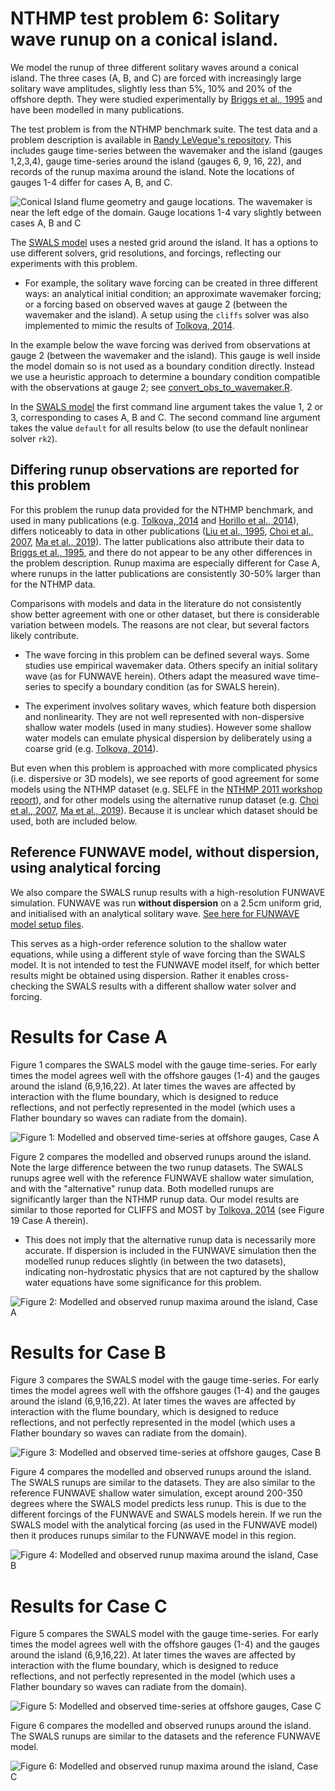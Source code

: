 # NTHMP test problem 6: Solitary wave runup on a conical island.

We model the runup of three different solitary waves around a conical island. The three cases (A, B, and C) are forced with increasingly large solitary wave amplitudes, slightly less than 5%, 10% and 20% of the offshore depth. They were studied experimentally by [Briggs et al., 1995](https://doi.org/10.1007/bf00874384) and have been modelled in many publications.

The test problem is from the NTHMP benchmark suite. The test data and a problem description is available in [Randy LeVeque's repository](https://github.com/rjleveque/nthmp-benchmark-problems/tree/master/BP06-FrankG-Solitary_wave_on_a_conical_island). This includes gauge time-series between the wavemaker and the island (gauges 1,2,3,4), gauge time-series around the island (gauges 6, 9, 16, 22), and records of the runup maxima around the island. Note the locations of gauges 1-4 differ for cases A, B, and C.

![Conical Island flume geometry and gauge locations. The wavemaker is near the left edge of the domain. Gauge locations 1-4 vary slightly between cases A, B and C](https://github.com/GeoscienceAustralia/ptha/blob/figures/propagation/SWALS/examples/nthmp/BP06/Flume_plot_A_default.png)

The [SWALS model](BP06.f90) uses a nested grid around the island. It has a options to use different solvers, grid resolutions, and forcings, reflecting our experiments with this problem. 

* For example, the solitary wave forcing can be created in three different ways: an analytical initial condition; an approximate wavemaker forcing; or a forcing based on observed waves at gauge 2 (between the wavemaker and the island). A setup using the `cliffs` solver was also implemented to mimic the results of [Tolkova, 2014](https://doi.org/10.1007/s00024-014-0825-8). 

In the example below the wave forcing was derived from observations at gauge 2 (between the wavemaker and the island). This gauge is well inside the model domain so is not used as a boundary condition directly. Instead we use a heuristic approach to determine a boundary condition compatible with the observations at gauge 2; see [convert_obs_to_wavemaker.R](convert_obs_to_wavemaker.R). 

In the [SWALS model](BP06.f90) the first command line argument takes the value 1, 2 or 3, corresponding to cases A, B and C. The second command line argument takes the value `default` for all results below (to use the default nonlinear solver `rk2`). 

## Differing runup observations are reported for this problem

For this problem the runup data provided for the NTHMP benchmark, and used in many publications (e.g.  [Tolkova, 2014](https://doi.org/10.1007/s00024-014-0825-8) and [Horillo et al., 2014](10.1007/s00024-014-0891-y)), differs noticeably to data in other publications ([Liu et al., 1995](https://doi.org/10.1017/S0022112095004095), [Choi et al., 2007](https://doi.org/10.1016/j.coastaleng.2007.02.001), [Ma et al., 2019](https://doi.org/10.1080/19942060.2019.1642960)). The latter publications also attribute their data to [Briggs et al., 1995](https://doi.org/10.1007/bf00874384), and there do not appear to be any other differences in the problem description. Runup maxima are especially different for Case A, where runups in the latter publications are consistently 30-50% larger than for the NTHMP data.

Comparisons with models and data in the literature do not consistently show better agreement with one or other dataset, but there is considerable variation between models. The reasons are not clear, but several factors likely contribute.

* The wave forcing in this problem can be defined several ways. Some studies use empirical wavemaker data. Others specify an initial solitary wave (as for FUNWAVE herein). Others adapt the measured wave time-series to specify a boundary condition (as for SWALS herein).

* The experiment involves solitary waves, which feature both dispersion and nonlinearity. They are not well represented with non-dispersive shallow water models (used in many studies). However some shallow water models can emulate physical dispersion by deliberately using a coarse grid (e.g. [Tolkova, 2014](https://doi.org/10.1007/s00024-014-0825-8)). 

But even when this problem is approached with more complicated physics (i.e. dispersive or 3D models), we see reports of good agreement for some models using the NTHMP dataset (e.g. SELFE in the [NTHMP 2011 workshop report](https://nws.weather.gov/nthmp/documents/nthmpWorkshopProcMerged.pdf)), and for other models using the alternative runup dataset (e.g. [Choi et al., 2007](https://doi.org/10.1016/j.coastaleng.2007.02.001), [Ma et al., 2019](https://doi.org/10.1080/19942060.2019.1642960)). Because it is unclear which dataset should be used, both are included below. 

## Reference FUNWAVE model, without dispersion, using analytical forcing

We also compare the SWALS runup results with a high-resolution FUNWAVE simulation. FUNWAVE was run __without dispersion__ on a 2.5cm uniform grid, and initialised with an analytical solitary wave. [See here for FUNWAVE model setup files](funwave_comparison). 

This serves as a high-order reference solution to the shallow water equations, while using a different style of wave forcing than the SWALS model. It is not intended to test the FUNWAVE model itself, for which better results might be obtained using dispersion. Rather it enables cross-checking the SWALS results with a different shallow water solver and forcing. 

# Results for Case A

Figure 1 compares the SWALS model with the gauge time-series. For early times the model agrees well with the offshore gauges (1-4) and the gauges around the island (6,9,16,22). At later times the waves are affected by interaction with the flume boundary, which is designed to reduce reflections, and not perfectly represented in the model (which uses a Flather boundary so waves can radiate from the domain). 

![Figure 1: Modelled and observed time-series at offshore gauges, Case A](https://github.com/GeoscienceAustralia/ptha/blob/figures/propagation/SWALS/examples/nthmp/BP06/Gauges_plot_A_default.png)

Figure 2 compares the modelled and observed runups around the island. Note the large difference between the two runup datasets. The SWALS runups agree well with the reference FUNWAVE shallow water simulation, and with the "alternative" runup data. Both modelled runups are significantly larger than the NTHMP runup data. Our model results are similar to those reported for CLIFFS and MOST by [Tolkova, 2014](https://doi.org/10.1007/s00024-014-0825-8) (see Figure 19 Case A therein).

* This does not imply that the alternative runup data is necessarily more accurate. If dispersion is included in the FUNWAVE simulation then the modelled runup reduces slightly (in between the two datasets), indicating non-hydrostatic physics that are not captured by the shallow water equations have some significance for this problem.

![Figure 2: Modelled and observed runup maxima around the island, Case A](https://github.com/GeoscienceAustralia/ptha/blob/figures/propagation/SWALS/examples/nthmp/BP06/Runup_plot_A_default.png)

# Results for Case B

Figure 3 compares the SWALS model with the gauge time-series. For early times the model agrees well with the offshore gauges (1-4) and the gauges around the island (6,9,16,22). At later times the waves are affected by interaction with the flume boundary, which is designed to reduce reflections, and not perfectly represented in the model (which uses a Flather boundary so waves can radiate from the domain). 

![Figure 3: Modelled and observed time-series at offshore gauges, Case B](https://github.com/GeoscienceAustralia/ptha/blob/figures/propagation/SWALS/examples/nthmp/BP06/Gauges_plot_B_default.png)

Figure 4 compares the modelled and observed runups around the island. The SWALS runups are similar to the datasets. They are also similar to the reference FUNWAVE shallow water simulation, except around 200-350 degrees where the SWALS model predicts less runup. This is due to the different forcings of the FUNWAVE and SWALS models herein. If we run the SWALS model with the analytical forcing (as used in the FUNWAVE model) then it produces runups similar to the FUNWAVE model in this region. 

![Figure 4: Modelled and observed runup maxima around the island, Case B](https://github.com/GeoscienceAustralia/ptha/blob/figures/propagation/SWALS/examples/nthmp/BP06/Runup_plot_B_default.png)

# Results for Case C

Figure 5 compares the SWALS model with the gauge time-series. For early times the model agrees well with the offshore gauges (1-4) and the gauges around the island (6,9,16,22). At later times the waves are affected by interaction with the flume boundary, which is designed to reduce reflections, and not perfectly represented in the model (which uses a Flather boundary so waves can radiate from the domain). 

![Figure 5: Modelled and observed time-series at offshore gauges, Case C](https://github.com/GeoscienceAustralia/ptha/blob/figures/propagation/SWALS/examples/nthmp/BP06/Gauges_plot_C_default.png)

Figure 6 compares the modelled and observed runups around the island. The SWALS runups are similar to the datasets and the reference FUNWAVE model.

![Figure 6: Modelled and observed runup maxima around the island, Case C](https://github.com/GeoscienceAustralia/ptha/blob/figures/propagation/SWALS/examples/nthmp/BP06/Runup_plot_C_default.png)
